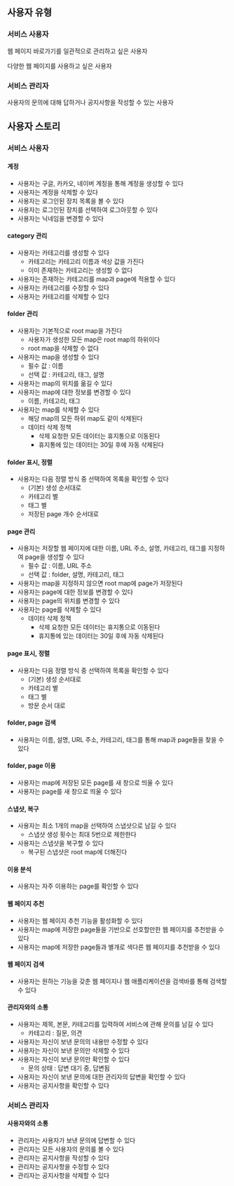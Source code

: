 ## 사용자 유형

### 서비스 사용자

웹 페이지 바로가기를 일관적으로 관리하고 싶은 사용자

다양한 웹 페이지를 사용하고 싶은 사용자

### 서비스 관리자

사용자의 문의에 대해 답하거나 공지사항을 작성할 수 있는 사용자

## 사용자 스토리

### 서비스 사용자

#### 계정

- 사용자는 구글, 카카오, 네이버 계정을 통해 계정을 생성할 수 있다
- 사용자는 계정을 삭제할 수 있다
- 사용자는 로그인된 장치 목록을 볼 수 있다
- 사용자는 로그인된 장치를 선택하여 로그아웃할 수 있다
- 사용자는 닉네임을 변경할 수 있다

#### category 관리

- 사용자는 카테고리를 생성할 수 있다
  - 카테고리는 카테고리 이름과 색상 값을 가진다
  - 이미 존재하는 카테고리는 생성할 수 없다
- 사용자는 존재하는 카테고리를 map과 page에 적용할 수 있다
- 사용자는 카테고리를 수정할 수 있다
- 사용자는 카테고리를 삭제할 수 있다

#### folder 관리

- 사용자는 기본적으로 root map을 가진다
  - 사용자가 생성한 모든 map은 root map의 하위이다
  - root map을 삭제할 수 없다
- 사용자는 map을 생성할 수 있다
  - 필수 값 : 이름 
  - 선택 값 : 카테고리, 태그, 설명
- 사용자는 map의 위치를 옮길 수 있다
- 사용자는 map에 대한 정보를 변경할 수 있다
  - 이름, 카테고리, 태그
- 사용자는 map를 삭제할 수 있다
  - 해당 map의 모든 하위 map도 같이 삭제된다
  - 데이터 삭제 정책
    - 삭제 요청한 모든 데이터는 휴지통으로 이동된다
    - 휴지통에 있는 데이터는 30일 후에 자동 삭제된다

#### folder 표시, 정렬

- 사용자는 다음 정렬 방식 중 선택하여 목록을 확인할 수 있다
  - (기본) 생성 순서대로
  - 카테고리 별
  - 태그 별
  - 저장된 page 개수 순서대로

#### page 관리

- 사용자는 저장할 웹 페이지에 대한 이름, URL 주소, 설명, 카테고리, 태그를 지정하여 page을 생성할 수 있다
  - 필수 값 : 이름, URL 주소 
  - 선택 값 : folder, 설명, 카테고리, 태그
- 사용자는 map을 지정하지 않으면 root map에 page가 저장된다
- 사용자는 page에 대한 정보를 변경할 수 있다
- 사용자는 page의 위치를 변경할 수 있다
- 사용자는 page를 삭제할 수 있다
  - 데이터 삭제 정책
    - 삭제 요청한 모든 데이터는 휴지통으로 이동된다
    - 휴지통에 있는 데이터는 30일 후에 자동 삭제된다

#### page 표시, 정렬

- 사용자는 다음 정렬 방식 중 선택하여 목록을 확인할 수 있다
  - (기본) 생성 순서대로
  - 카테고리 별
  - 태그 별
  - 방문 순서 대로

#### folder, page 검색

- 사용자는 이름, 설명, URL 주소, 카테고리, 태그를 통해 map과 page들을 찾을 수 있다

#### folder, page 이용

- 사용자는 map에 저장된 모든 page를 새 창으로 띄울 수 있다
- 사용자는 page를 새 창으로 띄울 수  있다

#### 스냅샷, 복구

- 사용자는 최소 1개의 map을 선택하여 스냅샷으로 남길 수 있다
  - 스냅샷 생성 횟수는 최대 5번으로 제한한다
- 사용자는 스냅샷을 복구할 수 있다
  - 복구된 스냅샷은 root map에 더해진다

#### 이용 분석

- 사용자는 자주 이용하는 page를 확인할 수 있다

#### 웹 페이지 추천

- 사용자는 웹 페이지 추천 기능을 활성화할 수 있다
- 사용자는 map에 저장한 page들을 기반으로 선호할만한 웹 페이지를 추천받을 수 있다
- 사용자는 map에 저장한 page들과 별개로 색다른 웹 페이지를 추천받을 수 있다

#### 웹 페이지 검색

- 사용자는 원하는 기능을 갖춘 웹 페이지나 웹 애플리케이션을 검색바를 통해 검색할 수 있다

#### 관리자와의 소통

- 사용자는 제목, 본문, 카테고리를 입력하여 서비스에 관해 문의를 남길 수 있다
  - 카테고리 : 질문, 의견
- 사용자는 자신이 보낸 문의의 내용만 수정할 수 있다
- 사용자는 자신이 보낸 문의만 삭제할 수 있다
- 사용자는 자신이 보낸 문의만 확인할 수 있다
  - 문의 상태 : 답변 대기 중, 답변됨
- 사용자는 자신이 보낸 문의에 대한 관리자의 답변을 확인할 수 있다
- 사용자는 공지사항을 확인할 수 있다

### 서비스 관리자

#### 사용자와의 소통

- 관리자는 사용자가 보낸 문의에 답변할 수 있다
- 관리자는 모든 사용자의 문의를 볼 수 있다
- 관리자는 공지사항을 작성할 수 있다
- 관리자는 공지사항을 수정할 수 있다
- 관리자는 공지사항을 삭제할 수 있다
